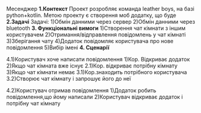 Месенджер
**1.Контекст**
Проект розробляє команда leather boys, на базі python+kotlin. Метою проекту є створення моб додатку, що буде 
**2.Задачі**
Задачі:
1)Обмін данними через сервер
2)Обмін данними через bluetooth
**3. Функціональні вимоги**
1)Створення чат кімнати з іншим користувачем
2)Отримання/відправлення повідомлень у чат кімнаті
3)Зберігання чату
4)Додаток повідомляє користувача про нове повідомлення
5)Вибір імені 
**4. Сценарії**

4.1)Користувач хоче написати повідомлення
1)Кор. Відкриває додаток
2)Якщо чат кімната вже існує
  2.1)Кор. відкриває потрібну кімнату
3)Якщо чат кімнати немає
  3.1)Кор.знаходить потрібного користувача
  3.2)Створює чат кімнату і запрошує його до неї

4.2)Користувач отримав повідомлення
1)Додаток робить повідомлення,що йому написали
2)Користувач відкриває додаток і потрібну чат кімнату
